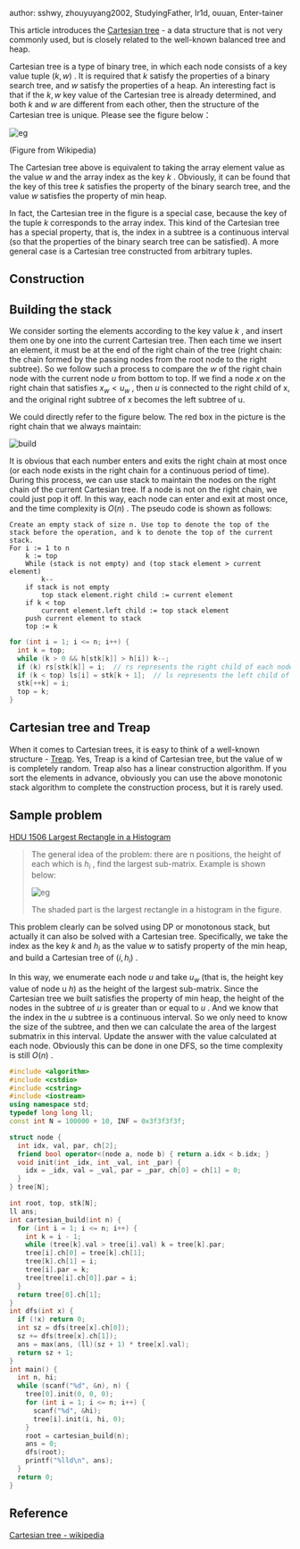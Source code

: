 author: sshwy, zhouyuyang2002, StudyingFather, Ir1d, ouuan, Enter-tainer

This article introduces the [Cartesian tree](https://en.wikipedia.org/wiki/Cartesian_tree) - a data structure that is not very commonly used, but is closely related to the well-known balanced tree and heap.

Cartesian tree is a type of binary tree, in which each node consists of a key value tuple $(k,w)$ . It is required that $k$ satisfy the properties of a binary search tree, and $w$ satisfy the properties of a heap. An interesting fact is that if the $k,w$ key value of the Cartesian tree is already determined, and both $k$ and $w$ are different from each other, then the structure of the Cartesian tree is unique. Please see the figure below：

![eg](./images/cartesian-tree1.png)

(Figure from Wikipedia)

The Cartesian tree above is equivalent to taking the array element value as the value $w$ and the array index as the key $k$ . Obviously, it can be found that the key of this tree $k$ satisfies the property of the binary search tree, and the value $w$ satisfies the property of min heap.

In fact, the Cartesian tree in the figure is a special case, because the key of the tuple $k$ corresponds to the array index. This kind of the Cartesian tree has a special property, that is, the index in a subtree is a continuous interval (so that the properties of the binary search tree can be satisfied). A more general case is a Cartesian tree constructed from arbitrary tuples.

## Construction

## Building the stack

We consider sorting the elements according to the key value $k$ , and insert them one by one into the current Cartesian tree. Then each time we insert an element, it must be at the end of the right chain of the tree (right chain: the chain formed by the passing nodes from the root node to the right subtree). So we follow such a process to compare the $w$ of the right chain node with the current node $u$ from bottom to top. If we find a node $x$ on the right chain that satisfies $x_w<u_w$ , then $u$ is connected to the right child of x, and the original right subtree of x becomes the left subtree of u.

We could directly refer to the figure below. The red box in the picture is the right chain that we always maintain:

![build](./images/cartesian-tree2.png)

It is obvious that each number enters and exits the right chain at most once (or each node exists in the right chain for a continuous period of time). During this process, we can use stack to maintain the nodes on the right chain of the current Cartesian tree. If a node is not on the right chain, we could just pop it off. In this way, each node can enter and exit at most once, and the time complexity is $O(n)$ . The pseudo code is shown as follows:

```text
Create an empty stack of size n. Use top to denote the top of the stack before the operation, and k to denote the top of the current stack.
For i := 1 to n
    k := top
    While (stack is not empty) and (top stack element > current element) 
        k--
    if stack is not empty
        top stack element.right child := current element
    if k < top
        current element.left child := top stack element
    push current element to stack
    top := k
```

```cpp
for (int i = 1; i <= n; i++) {
  int k = top;
  while (k > 0 && h[stk[k]] > h[i]) k--;
  if (k) rs[stk[k]] = i;  // rs represents the right child of each node in the Cartesian tree
  if (k < top) ls[i] = stk[k + 1];  // ls represents the left child of each node in the Cartesian tree
  stk[++k] = i;
  top = k;
}
```

## Cartesian tree and Treap

When it comes to Cartesian trees, it is easy to think of a well-known structure - [Treap](https://en.wikipedia.org/wiki/Treap). Yes, Treap is a kind of Cartesian tree, but the value of w is completely random. Treap also has a linear construction algorithm. If you sort the elements in advance, obviously you can use the above monotonic stack algorithm to complete the construction process, but it is rarely used.

## Sample problem

[HDU 1506 Largest Rectangle in a Histogram](http://acm.hdu.edu.cn/showproblem.php?pid=1506)

> The general idea of the problem: there are n positions, the height of each which is $h_i$ , find the largest sub-matrix. Example is shown below:
>
> ![eg](./images/cartesian-tree3.jpeg)
>
> The shaded part is the largest rectangle in a histogram in the figure.

This problem clearly can be solved using DP or monotonous stack, but actually it can also be  solved with a Cartesian tree. Specifically, we take the index as the key $k$ and $h_i$ as the value $w$ to satisfy property of the min heap, and build a Cartesian tree of $(i,h_i)$ .

In this way, we enumerate each node $u$ and take $u_w$ (that is, the height key value of node u $h$) as the height of the largest sub-matrix. Since the Cartesian tree we built satisfies the property of min heap, the height of the nodes in the subtree of $u$ is greater than or equal to $u$ . And we know that the index in the $u$ subtree is a continuous interval. So we only need to know the size of the subtree, and then we can calculate the area of the largest submatrix in this interval. Update the answer with the value calculated at each node. Obviously this can be done in one DFS, so the time complexity is still $O(n)$ .

```cpp
#include <algorithm>
#include <cstdio>
#include <cstring>
#include <iostream>
using namespace std;
typedef long long ll;
const int N = 100000 + 10, INF = 0x3f3f3f3f;

struct node {
  int idx, val, par, ch[2];
  friend bool operator<(node a, node b) { return a.idx < b.idx; }
  void init(int _idx, int _val, int _par) {
    idx = _idx, val = _val, par = _par, ch[0] = ch[1] = 0;
  }
} tree[N];

int root, top, stk[N];
ll ans;
int cartesian_build(int n) {
  for (int i = 1; i <= n; i++) {
    int k = i - 1;
    while (tree[k].val > tree[i].val) k = tree[k].par;
    tree[i].ch[0] = tree[k].ch[1];
    tree[k].ch[1] = i;
    tree[i].par = k;
    tree[tree[i].ch[0]].par = i;
  }
  return tree[0].ch[1];
}
int dfs(int x) {
  if (!x) return 0;
  int sz = dfs(tree[x].ch[0]);
  sz += dfs(tree[x].ch[1]);
  ans = max(ans, (ll)(sz + 1) * tree[x].val);
  return sz + 1;
}
int main() {
  int n, hi;
  while (scanf("%d", &n), n) {
    tree[0].init(0, 0, 0);
    for (int i = 1; i <= n; i++) {
      scanf("%d", &hi);
      tree[i].init(i, hi, 0);
    }
    root = cartesian_build(n);
    ans = 0;
    dfs(root);
    printf("%lld\n", ans);
  }
  return 0;
}
```

## Reference

[Cartesian tree - wikipedia](https://en.wikipedia.org/wiki/Cartesian_tree)